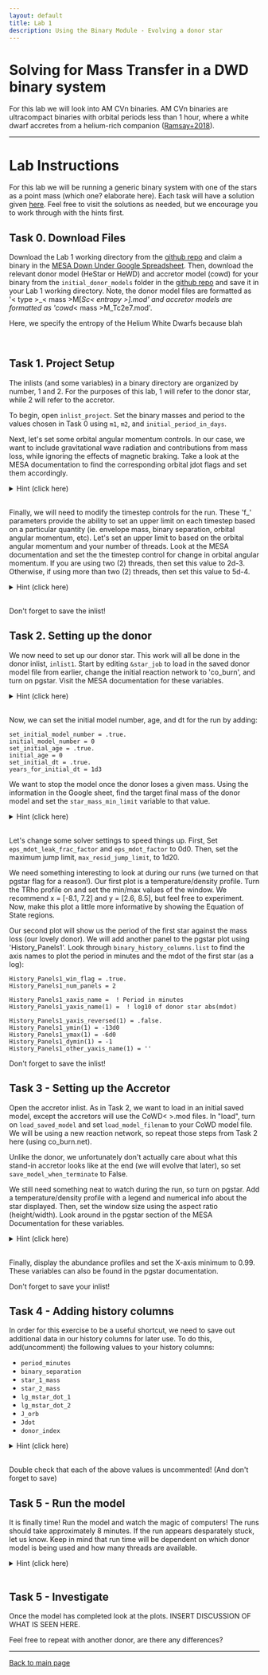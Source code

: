 ```yaml
---
layout: default
title: Lab 1
description: Using the Binary Module - Evolving a donor star
---
```


# Solving for Mass Transfer in a DWD binary system


For this lab we will look into AM CVn binaries. AM CVn binaries are ultracompact binaries with orbital periods less than 1 hour, where a white dwarf accretes from a helium-rich companion ([Ramsay+2018](https://ui.adsabs.harvard.edu/abs/2018A%26A...620A.141R/abstract)).


* * * 

# Lab Instructions

For this lab we will be running a generic binary system with one of the stars as a point mass (which one? elaborate here). Each task will have a solution given [here](./lab1_solns.md). Feel free to visit the solutions as needed, but we encourage you to work through with the hints first. 


## Task 0. Download Files
Download the Lab 1 working directory from the [github repo](https://github.com/courtcraw/mesadu_wdbinaries) and claim a binary in the [MESA Down Under Google Spreadsheet](https://docs.google.com/spreadsheets/d/1__UPg_5JfiBkJpZTleyaSwW_faxHzmo_X7Us2RTfLOM/edit#gid=1356579440). Then, download the relevant donor model (HeStar or HeWD) and accretor model (cowd) for your binary from the <code>initial_donor_models</code> folder in the [github repo](https://github.com/courtcraw/mesadu_wdbinaries) and save it in your Lab 1 working directory. Note, the donor model files are formatted as '< type >_< mass >M[_Sc< entropy >].mod' and accretor models are formatted as 'cowd_< mass >M_Tc2e7.mod'. 

Here, we specify the entropy of the Helium White Dwarfs because blah

<br>

## Task 1. Project Setup
The inlists (and some variables) in a binary directory are organized by number, 1 and 2. For the purposes of this lab, 1 will refer to the donor star, while 2 will refer to the accretor. 

To begin, open <code>inlist_project</code>. Set the binary masses and period to the values chosen in Task 0 using <code>m1</code>, <code>m2</code>, and <code>initial_period_in_days</code>. 

Next, let's set some orbital angular momentum controls. In our case, we want to include gravitational wave radiation and contributions from mass loss, while ignoring the effects of magnetic braking. Take a look at the MESA documentation to find the corresponding orbital jdot flags and set them accordingly.

<hint><details>
<summary> Hint (click here) </summary><p>
Search "orbital jdot controls" in the MESA Documentation, specifically under binary_controls. The common format for the three flags is <code>'do_jdot_X'</code>.
</p></details></hint>
<br>

Finally, we will need to modify the timestep controls for the run. These 'f_' parameters provide the ability to set an upper limit on each timestep based on a particular quantity (ie. envelope mass, binary separation, orbital angular momentum, etc). Let's set an upper limit to based on the orbital angular momentum and your number of threads. Look at the MESA documentation and set the the timestep control for change in orbital angular momentum. If you are using two (2) threads, then set this value to 2d-3. Otherwise, if using more than two (2) threads, then set this value to 5d-4. 

<hint><details>
<summary> Hint (click here) </summary><p>
If you aren't sure how many threads you are using, run <code>echo $OMP_NUM_THREADS</code> in the terminal. 
</p></details></hint>
<br>

Don't forget to save the inlist!
<br>

## Task 2. Setting up the donor
We now need to set up our donor star. This work will all be done in the donor inlist, <code>inlist1</code>. Start by editing <code>&star_job</code> to load in the saved donor model file from earlier, change the initial reaction network to 'co_burn', and turn on pgstar. Visit the MESA documentation for these variables. 

<hint><details>
<summary> Hint (click here) </summary><p>
Search for <code>load_saved_model</code>, <code>load_model_filename</code>, and <code>change_initial_net</code>
</p></details></hint>
<br>

Now, we can set the initial model number, age, and dt for the run by adding:
```
set_initial_model_number = .true.
initial_model_number = 0
set_initial_age = .true.
initial_age = 0
set_initial_dt = .true.
years_for_initial_dt = 1d3
```

We want to stop the model once the donor loses a given mass. Using the information in the Google sheet, find the target final mass of the donor model and set the <code>star_mass_min_limit</code> variable to that value. 
<hint><details>
<summary> Hint (click here) </summary><p>
star_mass_min_limit = (mass of donor - max loss)
</p></details></hint>
<br>

Let's change some solver settings to speed things up. First, Set <code>eps_mdot_leak_frac_factor</code> and <code>eps_mdot_factor</code> to 0d0. Then, set the maximum jump limit, <code>max_resid_jump_limit</code>, to 1d20.

We need something interesting to look at during our runs (we turned on that pgstar flag for a reason!). Our first plot is a temperature/density profile. Turn the TRho profile on and set the min/max values of the window. We recommend x = [-8.1, 7.2] and y = [2.6, 8.5], but feel free to experiment. Now, make this plot a little more informative by showing the Equation of State regions.

Our second plot will show us the period of the first star against the mass loss (our lovely donor). We will add another panel to the pgstar plot using 'History_Panels1'. Look through <code>binary_history_columns.list</code> to find the axis names to plot the period in minutes and the mdot of the first star (as a log):
```
History_Panels1_win_flag = .true.
History_Panels1_num_panels = 2

History_Panels1_xaxis_name =  ! Period in minutes
History_Panels1_yaxis_name(1) =  ! log10 of donor star abs(mdot)

History_Panels1_yaxis_reversed(1) = .false.
History_Panels1_ymin(1) = -13d0
History_Panels1_ymax(1) = -6d0
History_Panels1_dymin(1) = -1
History_Panels1_other_yaxis_name(1) = ''
```

Don't forget to save the inlist!


## Task 3 - Setting up the Accretor
Open the accretor inlist. As in Task 2, we want to load in an initial saved model, except the accretors will use the CoWD< >.mod files. In "load", turn on <code>load_saved_model</code> and set <code>load_model_filenam</code> to your CoWD model file. We will be using a new reaction network, so repeat those steps from Task 2 here (using co_burn.net).

Unlike the donor, we unfortunately don't actually care about what this stand-in accretor looks like at the end (we will evolve that later), so set <code>save_model_when_terminate</code> to False. 

We still need something neat to watch during the run, so turn on pgstar. Add a temperature/density profile with a legend and numerical info about the star displayed. Then, set the window size using the aspect ratio (height/width). Look around in the pgstar section of the MESA Documentation for these variables. 

<hint><details>
<summary> Hint (click here) </summary><p>
You can display the numerical info about the star using <code> Show_TRho_Profile_text_info</code>
</p></details></hint>
<br />

Finally, display the abundance profiles and set the X-axis minimum to 0.99. These variables can also be found in the pgstar documentation.

Don't forget to save your inlist!


## Task 4 - Adding history columns
In order for this exercise to be a useful shortcut, we need to save out additional data in our history columns for later use. To do this, add(uncomment) the following values to your history columns:

* <code>period_minutes</code>
* <code>binary_separation</code>
* <code>star_1_mass</code>
* <code>star_2_mass</code>
* <code>lg_mstar_dot_1</code>
* <code>lg_mstar_dot_2</code>
* <code>J_orb</code>
* <code>Jdot</code>
* <code>donor_index</code>

<hint><details>
<summary> Hint (click here) </summary><p>
Each of them is marked by a '!!!!!'
</p></details></hint>
<br />

Double check that each of the above values is uncommented! (And don't forget to save)


## Task 5 - Run the model
It is finally time! Run the model and watch the magic of computers! The runs should take approximately 8 minutes. If the run appears desparately stuck, let us know. Keep in mind that run time will be dependent on which donor model is being used and how many threads are available.

<hint><details>
<summary> Hint (click here) </summary><p>
Don't forget to ./clean then ./mk
</p></details></hint>
<br>


## Task 5 - Investigate
Once the model has completed look at the plots. INSERT DISCUSSION OF WHAT IS SEEN HERE. 


Feel free to repeat with another donor, are there any differences?




* * *



[Back to main page](./)